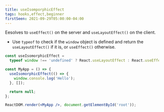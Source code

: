 ```yaml
---
title: useIsomporphicEffect
tags: hooks,effect,beginner
firstSeen: 2021-09-29T05:00:00-04:00
---
```


Eesolves to `useEffect()` on the server and `useLayoutEffect()` on the client.

- Use `typeof` to check if the `window` object is defined and return the `useLayoutEffect()` if it is, or `useEffect()` otherwise.

```jsx
const useIsomorphicEffect =
  typeof window !== 'undefined' ? React.useLayoutEffect : React.useEffect;
```

```jsx
const MyApp = () => {
  useIsomorphicEffect(() => {
    window.console.log('Hello');
  }, []);

  return null;
};

ReactDOM.render(<MyApp />, document.getElementById('root'));
```

